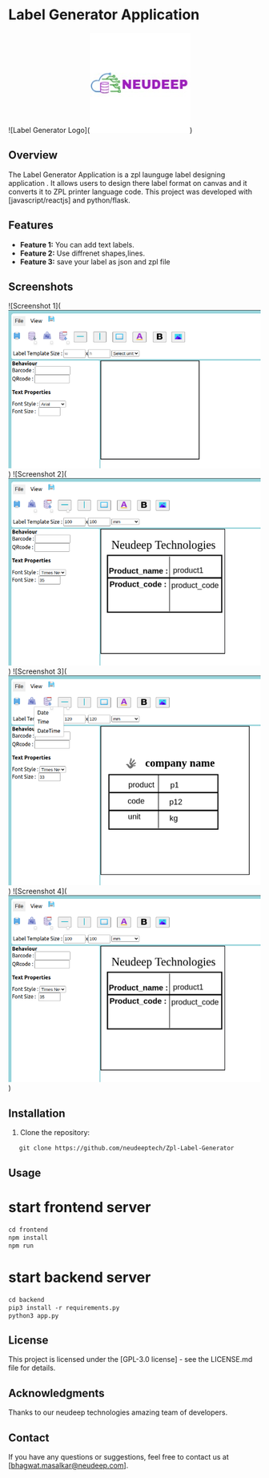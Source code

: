 # Label Generator Application

![Label Generator Logo](![Alt text](image.png))

## Overview

The Label Generator Application is a zpl launguge label designing application . It allows users to design there label format on canvas and it converts it to ZPL printer language code. This project was developed with [javascript/reactjs] and python/flask.

## Features

- **Feature 1:** You can add text labels.
- **Feature 2:** Use diffrenet shapes,lines.
- **Feature 3:** save your label as json and zpl file

## Screenshots

![Screenshot 1](![Alt text](<Screenshot from 2024-01-08 13-46-30.png>))
![Screenshot 2](![Alt text](<Screenshot from 2024-01-08 13-55-11.png>))
![Screenshot 3](![Alt text](<Screenshot from 2024-01-08 14-11-57.png>))
![Screenshot 4](![Alt text](<Screenshot from 2024-01-08 13-55-11.png>))


## Installation

1. Clone the repository:

```
   git clone https://github.com/neudeeptech/Zpl-Label-Generator

```

## Usage

# start frontend server

``` 
cd frontend
npm install 
npm run 
```

# start backend server
``` 
cd backend
pip3 install -r requirements.py 
python3 app.py
```

## License
This project is licensed under the [GPL-3.0 license] - see the LICENSE.md file for details.

## Acknowledgments
Thanks to our neudeep technologies amazing team of developers. 

## Contact
If you have any questions or suggestions, feel free to contact us at [bhagwat.masalkar@neudeep.com].
